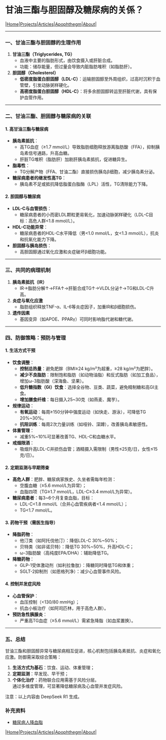 # 甘油三酯与胆固醇及糖尿病的关係？

|[Home](/README.md)|[Projects](/projects.md)|[Articles](/articles.md)|[Apophthegm](/apophthegm.md)|[About](/about.md)|

---

### **一、甘油三酯与胆固醇的生理作用**
1. **甘油三酯（Triglycerides, TG）**  
   - 血液中主要的脂肪形式，由饮食摄入或肝脏合成。  
   - 功能：储存能量，但过量会导致内脏脂肪堆积（如脂肪肝）。  
2. **胆固醇（Cholesterol）**  
   - **低密度脂蛋白胆固醇（LDL-C）**：运输胆固醇至外周组织，过高时沉积于血管壁，引发动脉粥样硬化。  
   - **高密度脂蛋白胆固醇（HDL-C）**：将多余胆固醇转运至肝脏代谢，具有保护血管作用。

---

### **二、甘油三酯、胆固醇与糖尿病的关联**
#### **1. 高甘油三酯与糖尿病**
- **胰岛素抵抗**：  
  - 高TG血症（≥1.7 mmol/L）导致脂肪细胞释放游离脂肪酸（FFA），抑制胰岛素信号通路，升高血糖。  
  - 肝脏TG堆积（脂肪肝）加剧肝胰岛素抵抗，促进糖异生。  
- **脂毒性**：  
  - TG分解产物（FFA、甘油二酯）直接损伤胰岛β细胞，减少胰岛素分泌。  
- **糖尿病患者的继发性高TG**：  
  - 胰岛素不足或抵抗降低脂蛋白脂酶（LPL）活性，TG清除能力下降。

#### **2. 胆固醇与糖尿病**
- **LDL-C与血管损伤**：  
  - 糖尿病患者的小而密LDL颗粒更易氧化，加速动脉粥样硬化（LDL-C目标：高危人群<1.8 mmol/L）。  
- **HDL-C功能异常**：  
  - 糖尿病患者的HDL-C水平降低（男<1.0 mmol/L，女<1.3 mmol/L），抗炎和抗氧化能力下降。  
- **胆固醇与胰岛损伤**：  
  - 高胆固醇通过氧化应激和炎症破坏β细胞功能。

---

### **三、共同的病理机制**
1. **胰岛素抵抗（IR）**  
   - IR→脂肪分解↑→FFA↑→肝脏合成TG↑→VLDL分泌↑→TG和LDL-C升高。  
2. **炎症与氧化应激**  
   - 脂肪组织释放TNF-α、IL-6等炎症因子，加重IR和β细胞损伤。  
3. **遗传因素**  
   - 基因变异（如APOE、PPARγ）可同时影响脂代谢和糖代谢。

---

### **四、防御策略：预防与管理**
#### **1. 生活方式干预**
- **饮食调整**：  
  - **控制总热量**：避免肥胖（BMI≥24 kg/m²为超重，≥28 kg/m²为肥胖）。  
  - **减少不良脂肪**：限制饱和脂肪（如动物油脂）和反式脂肪（如加工食品），增加ω-3脂肪酸（深海鱼、坚果）。  
  - **低升糖指数（GI）饮食**：选择全谷物、豆类、蔬菜，避免精制糖和高GI主食。  
  - **增加膳食纤维**：每日摄入25~30克（如燕麦、魔芋）。  
- **规律运动**：  
  - **有氧运动**：每周≥150分钟中强度运动（如快走、游泳），可降低TG 20%~30%。  
  - **抗阻训练**：每周2次力量训练（如哑铃、深蹲），改善胰岛素敏感性。  
- **体重管理**：  
  - 减重5%~10%可显著改善TG、HDL-C和血糖水平。  
- **戒烟限酒**：  
  - 吸烟升高LDL-C并损伤血管；酒精摄入需限制（男性≤25克/日，女性≤15克/日）。

#### **2. 定期监测与早期筛查**
- **高危人群**：肥胖、糖尿病家族史、久坐者需每年检测：  
  - 空腹血糖（≥5.6 mmol/L为异常）；  
  - 血脂四项（TG≥1.7 mmol/L，LDL-C≥3.4 mmol/L为异常）。  
- **糖尿病患者**：每3~6个月复查血脂，目标：  
  - LDL-C<1.8 mmol/L（合并心血管疾病者<1.4 mmol/L）；  
  - TG<1.7 mmol/L。

#### **3. 药物干预（需医生指导）**
- **降脂药物**：  
  - 他汀类（如阿托伐他汀）：降低LDL-C 30%~50%；  
  - 贝特类（如非诺贝特）：降低TG 30%~50%，升高HDL-C；  
  - ω-3脂肪酸（高纯度EPA/DHA）：辅助降低TG。  
- **降糖药物**：  
  - GLP-1受体激动剂（如利拉鲁肽）：降糖同时降低TG和体重；  
  - SGLT-2抑制剂（如恩格列净）：减少心血管事件风险。

#### **4. 控制并发症风险**
- **心血管保护**：  
  - 血压控制（<130/80 mmHg）；  
  - 抗血小板治疗（如阿司匹林，用于高危人群）。  
- **预防急性胰腺炎**：  
  - 严重高TG血症（≥5.6 mmol/L）需紧急降脂（如血浆置换）。

---

### **五、总结**
甘油三酯和胆固醇异常与糖尿病相互促进，核心机制包括胰岛素抵抗、炎症和氧化应激。防御需采取综合策略：  
1. **生活方式为基石**：饮食、运动、体重管理；  
2. **定期监测**：早发现、早干预；  
3. **个体化治疗**：药物联合应用需基于风险分层。  
通过多维度管理，可显著降低糖尿病及心血管并发症风险。

注意：以上内容由 DeepSeek R1 生成。

### 补充资料

- [糖尿病人降血脂](https://mp.weixin.qq.com/s/2-EKh9avk_jHI9n_PzzV2w)    

|[Home](/README.md)|[Projects](/projects.md)|[Articles](/articles.md)|[Apophthegm](/apophthegm.md)|[About](/about.md)|

